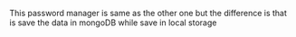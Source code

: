 This password manager is same as the other one but the difference is that is save the data in mongoDB while save in local storage
